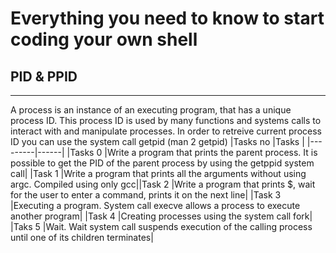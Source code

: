 # Everything you need to know to start coding your own shell
## PID & PPID
---
A process is an instance of an executing program, that has a unique process ID. This process ID is used by many functions and systems calls to interact with and manipulate processes. In order to retreive current process ID you can use the system call getpid (man 2 getpid)
|Tasks no |Tasks |
|---------|------|
|Tasks 0  |Write a program that prints the parent process. It is possible to get the PID of the parent process by using the getppid system call|
|Task 1   |Write a program that prints all the arguments without using argc. Compiled using only gcc||Task 2   |Write a program that prints $, wait for the user to enter a command, prints it on the next line|
|Task 3   |Executing a program. System call execve allows a process to execute another program|
|Task 4   |Creating processes using the system call fork|
|Taks 5   |Wait. Wait system call suspends execution of the calling process until one of its children terminates|


